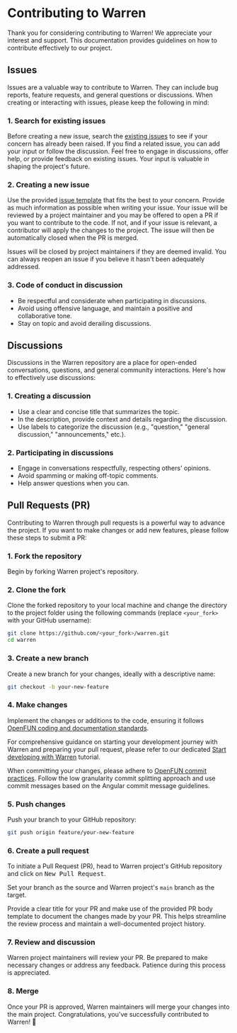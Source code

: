 # Contributing to Warren

Thank you for considering contributing to Warren! We appreciate your interest and support. This documentation provides guidelines on how to contribute effectively to our project.

## Issues

Issues are a valuable way to contribute to Warren. They can include bug reports, feature requests, and general questions or discussions. When creating or interacting with issues, please keep the following in mind:

### 1. Search for existing issues

Before creating a new issue, search the [existing issues](https://github.com/openfun/warren/issues) to see if your concern has already been raised.
If you find a related issue, you can add your input or follow the discussion.
Feel free to engage in discussions, offer help, or provide feedback on existing issues.
Your input is valuable in shaping the project's future.

### 2. Creating a new issue

Use the provided [issue template](https://github.com/openfun/warren/issues/new/choose) that fits the best to your concern.
Provide as much information as possible when writing your issue.
Your issue will be reviewed by a project maintainer and you may be offered to open a PR if you want to contribute to the code.
If not, and if your issue is relevant, a contributor will apply the changes to the project.
The issue will then be automatically closed when the PR is merged.

Issues will be closed by project maintainers if they are deemed invalid.
You can always reopen an issue if you believe it hasn't been adequately addressed.

### 3. Code of conduct in discussion

- Be respectful and considerate when participating in discussions.
- Avoid using offensive language, and maintain a positive and collaborative tone.
- Stay on topic and avoid derailing discussions.

## Discussions

Discussions in the Warren repository are a place for open-ended conversations, questions, and general community interactions. Here's how to effectively use discussions:

### 1. Creating a discussion

- Use a clear and concise title that summarizes the topic.
- In the description, provide context and details regarding the discussion.
- Use labels to categorize the discussion (e.g., "question," "general discussion," "announcements," etc.).

### 2. Participating in discussions

- Engage in conversations respectfully, respecting others' opinions.
- Avoid spamming or making off-topic comments.
- Help answer questions when you can.

## Pull Requests (PR)

Contributing to Warren through pull requests is a powerful way to advance the project.
If you want to make changes or add new features, please follow these steps to submit a PR:

### 1. Fork the repository

Begin by forking Warren project's repository.

### 2. Clone the fork

Clone the forked repository to your local machine and change the directory to the project folder using the following commands (replace `<your_fork>` with your GitHub username):

```bash
git clone https://github.com/<your_fork>/warren.git
cd warren
```

### 3. Create a new branch

Create a new branch for your changes, ideally with a descriptive name:

```bash
git checkout -b your-new-feature
```

### 4. Make changes

Implement the changes or additions to the code, ensuring it follows [OpenFUN coding and documentation standards](https://handbook.openfun.fr/python).

For comprehensive guidance on starting your development journey with Warren and preparing your pull request, please refer to our dedicated [Start developing with Warren](./tutorials/development_guide.md) tutorial.

When committing your changes, please adhere to [OpenFUN commit practices](https://handbook.openfun.fr/git#git-conventions).
Follow the low granularity commit splitting approach and use commit messages based on the Angular commit message guidelines.

### 5. Push changes

Push your branch to your GitHub repository:

```bash
git push origin feature/your-new-feature
```

### 6. Create a pull request

To initiate a Pull Request (PR), head to Warren project's GitHub repository and click on <kbd>New Pull Request</kbd>.

Set your branch as the source and Warren project's `main` branch as the target.

Provide a clear title for your PR and make use of the provided PR body template to document the changes made by your PR.
This helps streamline the review process and maintain a well-documented project history.

### 7. Review and discussion

Warren project maintainers will review your PR.
Be prepared to make necessary changes or address any feedback.
Patience during this process is appreciated.

### 8. Merge

Once your PR is approved, Warren maintainers will merge your changes into the main project.
Congratulations, you've successfully contributed to Warren! 🎉
